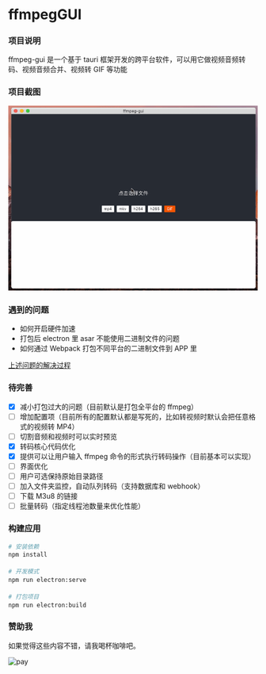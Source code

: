 # ffmpegGUI

### 项目说明

ffmpeg-gui 是一个基于 tauri 框架开发的跨平台软件，可以用它做视频音频转码、视频音频合并、视频转 GIF 等功能

### 项目截图

![screenshot1](./screenshot/ffmpeg_07.gif)

### 遇到的问题

- 如何开启硬件加速
- 打包后 electron 里 asar 不能使用二进制文件的问题
- 如何通过 Webpack 打包不同平台的二进制文件到 APP 里

[上述问题的解决过程](https://zhen-ke.github.io/2019/06/17/ffmpeggui-development-notes/)

### 待完善

- [x] 减小打包过大的问题（目前默认是打包全平台的 ffmpeg）
- [ ] 增加配置项（目前所有的配置默认都是写死的，比如转视频时默认会把任意格式的视频转 MP4）
- [ ] 切割音频和视频时可以实时预览
- [x] 转码核心代码优化
- [x] 提供可以让用户输入 ffmpeg 命令的形式执行转码操作（目前基本可以实现）
- [ ] 界面优化
- [ ] 用户可选保持原始目录路径
- [ ] 加入文件夹监控，自动队列转码（支持数据库和 webhook）
- [ ] 下载 M3u8 的链接
- [ ] 批量转码（指定线程池数量来优化性能）

### 构建应用

```bash
# 安装依赖
npm install

# 开发模式
npm run electron:serve

# 打包项目
npm run electron:build
```

### 赞助我

如果觉得这些内容不错，请我喝杯咖啡吧。

![pay](./screenshot/pay.png)

